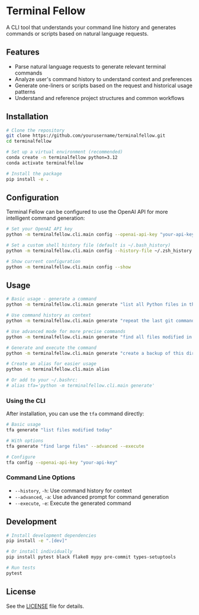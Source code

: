 # Terminal Fellow

A CLI tool that understands your command line history and generates commands or scripts based on natural language requests.

## Features

- Parse natural language requests to generate relevant terminal commands
- Analyze user's command history to understand context and preferences
- Generate one-liners or scripts based on the request and historical usage patterns
- Understand and reference project structures and common workflows

## Installation

```bash
# Clone the repository
git clone https://github.com/yourusername/terminalfellow.git
cd terminalfellow

# Set up a virtual environment (recommended)
conda create -n terminalfellow python=3.12
conda activate terminalfellow

# Install the package
pip install -e .
```

## Configuration

Terminal Fellow can be configured to use the OpenAI API for more intelligent command generation:

```bash
# Set your OpenAI API key
python -m terminalfellow.cli.main config --openai-api-key "your-api-key"

# Set a custom shell history file (default is ~/.bash_history)
python -m terminalfellow.cli.main config --history-file ~/.zsh_history

# Show current configuration
python -m terminalfellow.cli.main config --show
```

## Usage

```bash
# Basic usage - generate a command
python -m terminalfellow.cli.main generate "list all Python files in the current directory"

# Use command history as context
python -m terminalfellow.cli.main generate "repeat the last git command" --history

# Use advanced mode for more precise commands
python -m terminalfellow.cli.main generate "find all files modified in the last 24 hours" --advanced

# Generate and execute the command
python -m terminalfellow.cli.main generate "create a backup of this directory" --execute

# Create an alias for easier usage
python -m terminalfellow.cli.main alias

# Or add to your ~/.bashrc:
# alias tfa='python -m terminalfellow.cli.main generate'
```

### Using the CLI

After installation, you can use the `tfa` command directly:

```bash
# Basic usage
tfa generate "list files modified today"

# With options
tfa generate "find large files" --advanced --execute

# Configure
tfa config --openai-api-key "your-api-key"
```

### Command Line Options

- `--history`, `-h`: Use command history for context
- `--advanced`, `-a`: Use advanced prompt for command generation
- `--execute`, `-e`: Execute the generated command

## Development

```bash
# Install development dependencies
pip install -e ".[dev]"

# Or install individually
pip install pytest black flake8 mypy pre-commit types-setuptools

# Run tests
pytest
```

## License

See the [LICENSE](LICENSE) file for details.